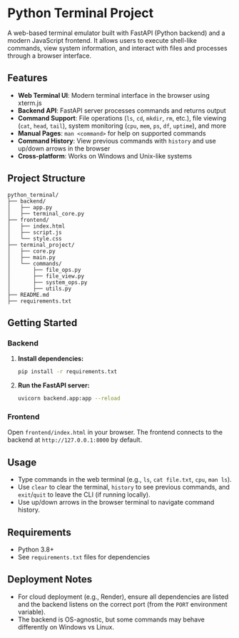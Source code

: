 
# Python Terminal Project

A web-based terminal emulator built with FastAPI (Python backend) and a modern JavaScript frontend. It allows users to execute shell-like commands, view system information, and interact with files and processes through a browser interface.

## Features

- **Web Terminal UI**: Modern terminal interface in the browser using xterm.js
- **Backend API**: FastAPI server processes commands and returns output
- **Command Support**: File operations (`ls`, `cd`, `mkdir`, `rm`, etc.), file viewing (`cat`, `head`, `tail`), system monitoring (`cpu`, `mem`, `ps`, `df`, `uptime`), and more
- **Manual Pages**: `man <command>` for help on supported commands
- **Command History**: View previous commands with `history` and use up/down arrows in the browser
- **Cross-platform**: Works on Windows and Unix-like systems

## Project Structure

```
python_terminal/
├── backend/
│   ├── app.py
│   ├── terminal_core.py
├── frontend/
│   ├── index.html
│   ├── script.js
│   └── style.css
├── terminal_project/
│   ├── core.py
│   ├── main.py
│   └── commands/
│       ├── file_ops.py
│       ├── file_view.py
│       ├── system_ops.py
│       ├── utils.py
├── README.md
├── requirements.txt
```

## Getting Started

### Backend

1. **Install dependencies:**
   ```sh
   pip install -r requirements.txt
   ```
2. **Run the FastAPI server:**
   ```sh
   uvicorn backend.app:app --reload
   ```

### Frontend

Open `frontend/index.html` in your browser. The frontend connects to the backend at `http://127.0.0.1:8000` by default.

## Usage

- Type commands in the web terminal (e.g., `ls`, `cat file.txt`, `cpu`, `man ls`).
- Use `clear` to clear the terminal, `history` to see previous commands, and `exit`/`quit` to leave the CLI (if running locally).
- Use up/down arrows in the browser terminal to navigate command history.

## Requirements

- Python 3.8+
- See `requirements.txt` files for dependencies

## Deployment Notes

- For cloud deployment (e.g., Render), ensure all dependencies are listed and the backend listens on the correct port (from the `PORT` environment variable).
- The backend is OS-agnostic, but some commands may behave differently on Windows vs Linux.
